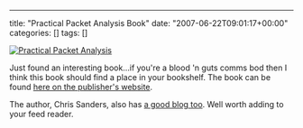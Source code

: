 ---
title: "Practical Packet Analysis Book"
date: "2007-06-22T09:01:17+00:00"
categories: []
tags: []

<a href='http://techteapot.com/wp-content/uploads/2007/06/packet_big.jpg' title='Practical Packet Analysis'><img src='http://techteapot.com/wp-content/uploads/2007/06/packet_big.jpg' alt='Practical Packet Analysis' /></a>

Just found an interesting book...if you're a blood 'n guts comms bod then I think this book should find a place in your bookshelf. The book can be found <a href="http://www.nostarch.com/frameset.php?startat=packet_cs">here on the publisher's website</a>.

The author, Chris Sanders, also has <a href="http://www.chrissanders.org/">a good blog too</a>. Well worth adding to your feed reader.
